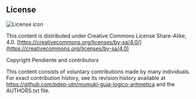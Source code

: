 ## License
![License icon](https://licensebuttons.net/l/by-sa/3.0/88x31.png)

This content is distributed under Creative Commons License Share-Alike, 4.0. [https://creativecommons.org/licenses/by-sa/4.0/](https://creativecommons.org/licenses/by-sa/4.0)

Copyright Pendiente and contributors

This content consists of voluntary contributions made by many
individuals. For exact contribution history, see its revision history
available at https://github.com/pdep-utn/mumuki-guia-logico-aritmetica and the AUTHORS.txt file.

